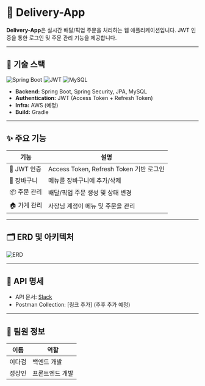 # 🚀 Delivery-App

**Delivery-App**은 실시간 배달/픽업 주문을 처리하는 웹 애플리케이션입니다. JWT 인증을 통한 로그인 및 주문 관리 기능을 제공합니다.

---

## 📌 기술 스택

![Spring Boot](https://img.shields.io/badge/Spring%20Boot-2.7.5-green?logo=spring)
![JWT](https://img.shields.io/badge/JWT-Authentication-orange)
![MySQL](https://img.shields.io/badge/MySQL-8.0-blue?logo=mysql)

- **Backend:** Spring Boot, Spring Security, JPA, MySQL  
- **Authentication:** JWT (Access Token + Refresh Token)  
- **Infra:** AWS (예정)  
- **Build:** Gradle  

---

## ✨ 주요 기능

| 기능 | 설명 |
|------|------|
| 🔐 JWT 인증 | Access Token, Refresh Token 기반 로그인 |
| 🛒 장바구니 | 메뉴를 장바구니에 추가/삭제 | (예정)
| 📦 주문 관리 | 배달/픽업 주문 생성 및 상태 변경 | (예정)
| 🏠 가게 관리 | 사장님 계정이 메뉴 및 주문을 관리 | (예정)

---

## 🗂 ERD 및 아키텍처

![ERD](https://drive.google.com/drive/folders/1rB07i6Ql_5ipvrR3ZNQ9B_4uEQNM4mCs?dmr=1&ec=wgc-drive-globalnav-goto) 

---

## 📑 API 명세

- API 문서: [Slack](https://app.slack.com/client/T08ECSKPSFL?selected_team_id=T08ECSKPSFL)
- Postman Collection: [링크 추가] (추후 추가 예정)

---

## 👥 팀원 정보

| 이름 | 역할 |
|------|------|
| 이다검 | 백엔드 개발 |
| 정상인 | 프론트엔드 개발 |
